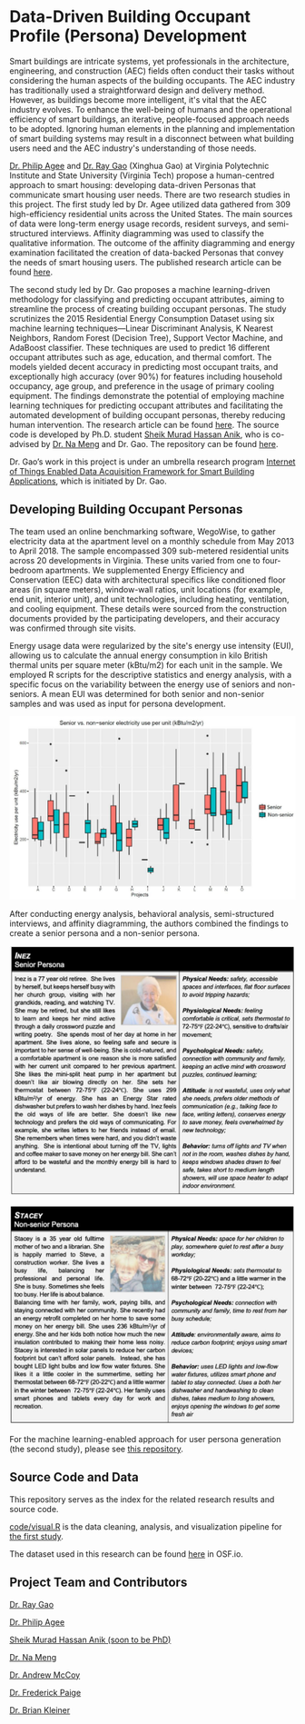 # Data-Driven Building Occupant Profile (Persona) Development

Smart buildings are intricate systems, yet professionals in the architecture, engineering, and construction (AEC) fields often conduct their tasks without considering the human aspects of the building occupants. The AEC industry has traditionally used a straightforward design and delivery method. However, as buildings become more intelligent, it's vital that the AEC industry evolves. To enhance the well-being of humans and the operational efficiency of smart buildings, an iterative, people-focused approach needs to be adopted. Ignoring human elements in the planning and implementation of smart building systems may result in a disconnect between what building users need and the AEC industry's understanding of those needs.

[Dr. Philip Agee](https://www.bc.vt.edu/people/agee) and [Dr. Ray Gao](http://www.raygaoai.com/) (Xinghua Gao) at Virginia Polytechnic Institute and State University (Virginia Tech) propose a human-centred approach to smart housing: developing data-driven Personas that communicate smart housing user needs. There are two research studies in this project. The first study led by Dr. Agee utilized data gathered from 309 high-efficiency residential units across the United States. The main sources of data were long-term energy usage records, resident surveys, and semi-structured interviews. Affinity diagramming was used to classify the qualitative information. The outcome of the affinity diagramming and energy examination facilitated the creation of data-backed Personas that convey the needs of smart housing users. The published research article can be found [here](papers/2021_smart_housing.pdf).

The second study led by Dr. Gao proposes a machine learning-driven methodology for classifying and predicting occupant attributes, aiming to streamline the process of creating building occupant personas. The study scrutinizes the 2015 Residential Energy Consumption Dataset using six machine learning techniques—Linear Discriminant Analysis, K Nearest Neighbors, Random Forest (Decision Tree), Support Vector Machine, and AdaBoost classifier. These techniques are used to predict 16 different occupant attributes such as age, education, and thermal comfort. The models yielded decent accuracy in predicting most occupant traits, and exceptionally high accuracy (over 90%) for features including household occupancy, age group, and preference in the usage of primary cooling equipment. The findings demonstrate the potential of employing machine learning techniques for predicting occupant attributes and facilitating the automated development of building occupant personas, thereby reducing human intervention. The research article can be found [here](papers/2023_ML_persona.pdf). The source code is developed by Ph.D. student [Sheik Murad Hassan Anik](https://www.linkedin.com/in/anik801/), who is co-advised by [Dr. Na Meng](https://people.cs.vt.edu/nm8247/) and Dr. Gao. The repository can be found [here](https://github.com/anik801/BDL_data_1).

Dr. Gao’s work in this project is under an umbrella research program [Internet of Things Enabled Data Acquisition Framework for Smart Building Applications](https://github.com/XinghuaGao/IoT-building-data#internet-of-things-enabled-data-acquisition-framework-for-smart-building-applications), which is initiated by Dr. Gao.

## **Developing** Building Occupant Personas

The team used an online benchmarking software, WegoWise, to gather electricity data at the apartment level on a monthly schedule from May 2013 to April 2018. The sample encompassed 309 sub-metered residential units across 20 developments in Virginia. These units varied from one to four-bedroom apartments. We supplemented Energy Efficiency and Conservation (EEC) data with architectural specifics like conditioned floor areas (in square meters), window-wall ratios, unit locations (for example, end unit, interior unit), and unit technologies, including heating, ventilation, and cooling equipment. These details were sourced from the construction documents provided by the participating developers, and their accuracy was confirmed through site visits.

Energy usage data were regularized by the site's energy use intensity (EUI), allowing us to calculate the annual energy consumption in kilo British thermal units per square meter (kBtu/m2) for each unit in the sample. We employed R scripts for the descriptive statistics and energy analysis, with a specific focus on the variability between the energy use of seniors and non-seniors. A mean EUI was determined for both senior and non-senior samples and was used as input for persona development.

![senior.JPG](image/senior.JPG)

After conducting energy analysis, behavioral analysis, semi-structured interviews, and affinity diagramming, the authors combined the findings to create a senior persona and a non-senior persona.

![persona.JPG](image/persona.JPG)

![persona2.JPG](image/non_senior.JPG)

For the machine learning-enabled approach for user persona generation (the second study), please see [this repository](https://github.com/anik801/BDL_data_1).

## **Source Code and Data**

This repository serves as the index for the related research results and source code.

[code/visual.R](code/visual.R) is the data cleaning, analysis, and visualization pipeline for [the first study](papers/2021_smart_housing.pdf). 

The dataset used in this research can be found [here](https://osf.io/ur8th/) in OSF.io.

## Project Team and Contributors

[Dr. Ray Gao](http://www.raygaoai.com/)

[Dr. Philip Agee](https://www.bc.vt.edu/people/agee)

[Sheik Murad Hassan Anik (soon to be PhD)](https://www.linkedin.com/in/anik801/)

[Dr. Na Meng](https://people.cs.vt.edu/nm8247/)

[Dr. Andrew McCoy](https://www.bc.vt.edu/people/mccoy)

[Dr. Frederick Paige](https://cee.vt.edu/people/faculty/paige.html)

[Dr. Brian Kleiner](https://www.ise.vt.edu/people/faculty/kleiner.html)
